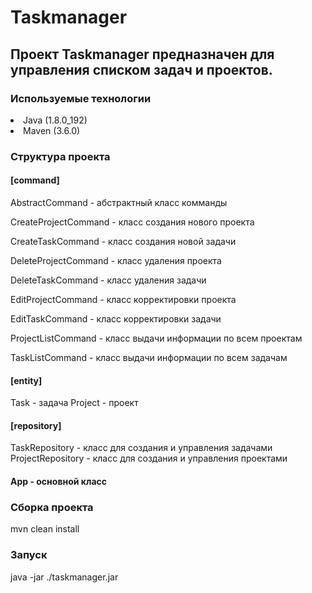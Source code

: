 <h1>Taskmanager</h1>

<h2>Проект Taskmanager предназначен для управления списком задач и проектов.</h2>

<h3>Используемые технологии</h3>

<li> Java (1.8.0_192)</li>

<li> Maven (3.6.0)</li>

<h3>Структура проекта</h3>

<h4>[command]</h4>

AbstractCommand - абстрактный класс комманды

CreateProjectCommand - класс создания нового проекта

CreateTaskCommand - класс создания новой задачи

DeleteProjectCommand - класс удаления проекта

DeleteTaskCommand - класс удаления задачи

EditProjectCommand - класс корректировки проекта

EditTaskCommand - класс корректировки задачи

ProjectListCommand - класс выдачи информации по всем проектам

TaskListCommand - класс выдачи информации по всем задачам

<h4>[entity]</h4>
Task - задача
Project - проект

<h4>[repository]</h4>

TaskRepository - класс для создания и управления задачами
ProjectRepository - класс для создания и управления проектами

<h4>App - основной класс</h4>

<h3>Сборка проекта</h3>
 mvn clean install

<h3>Запуск</h3>
 java -jar ./taskmanager.jar
